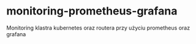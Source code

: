 # monitoring-prometheus-grafana
Monitoring klastra kubernetes oraz routera przy użyciu prometheus oraz grafana
